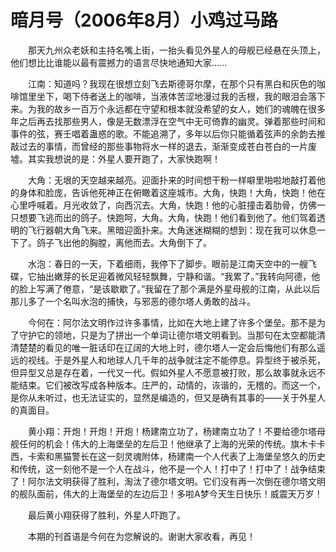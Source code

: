# 暗月号（2006年8月）小鸡过马路

　　那天九州众老妖和主持名嘴上街，一抬头看见外星人的母舰已经悬在头顶上，他们想比比谁能以最有震撼力的语言尽快地通知大家......

　　江南：知道吗？我现在很想立刻飞去斯德哥尔摩，在那个只有黑白和灰色的咖啡馆里坐下，喝下侍者送上的咖啡，当液体苦涩地漫过我的舌根，我的眼泪会落下来。为我的故乡一百万个永远都在守望和根本就没希望的女人，她们的魂魄在很多年之后再去找那些男人，像是无数漂浮在空气中无可倚靠的幽灵。弹着那些时间和事件的弦，赛壬唱着蛊惑的歌。不能追溯了，多年以后你只能循着弦声的余韵去推敲过去的事情，而曾经的那些事物将水一样的退去，渐渐变成苍白苍白的一片废墟。其实我想说的是：外星人要开跑了，大家快跑啊！

　　大角：无垠的天空越来越亮。迎面扑来的时间想干粉一样噼里啪啦地敲打着他的身体和脸庞，告诉他死神正在俯瞰着这座城市。大角，快跑！大角，快跑！他在心里呼喊着。月光收敛了，向西沉去。大角，快跑！他的心脏撞击着肋骨，仿佛一只想要飞逃而出的鸽子。快跑呵，大角。大角，快跑！他们看到他了。他们驾着透明的飞行器朝大角飞来。黑暗迎面扑来。大角迷迷糊糊的想到：现在我可以休息一下了。鸽子飞出他的胸膛，离他而去。大角倒下了。

　　水泡：春日的一天，下着细雨，我停下了脚步。眼前是江南天空中的一艘飞碟，它抽出嫩芽的长足迎着微风轻轻飘舞，宁静和谐。“我累了。”我转向阿德，他的脸上写满了倦意，“是该歇歇了。”我留在了那个满是外星母舰的江南，从此以后那儿多了一个名叫水泡的捕快，与邪恶的德尔塔人勇敢的战斗。

　　今何在：阿尔法文明作过许多事情，比如在大地上建了许多个堡垒。那不是为了守护它的领地，只是为了拼出一个单词让德尔塔文明看到。当那句在太空都能清清楚楚的看见的唯一脏话印在辽阔的大地上时，德尔塔人一定会后悔他们有那么遥远的视线。于是外星人和地球人几千年的战争就注定不能停息。异型终于被杀死，但异型又总是存在着，一代又一代。假如外星人不愿意被打败，那么故事就永远不能结束。它们被改写成各种版本。庄严的，动情的，诙谐的，无稽的。而这一个，是你从未听过，也无法证实的，显然是编造的，但又是确有其事的——关于外星人的真面目。

　　黄小翔：开炮！开炮！开炮！杨建南立功了，杨建南立功了！不要给德尔塔母舰任何的机会！伟大的上海堡垒的左后卫！他继承了上海的光荣的传统。旗木卡卡西，卡索和黑猫警长在这一刻灵魂附体，杨建南一个人代表了上海堡垒悠久的历史和传统，这一刻他不是一个人在战斗，他不是一个人！打中了！打中了！战争结束了！阿尔法文明获得了胜利，淘汰了德尔塔文明。它们没有再一次倒在德尔塔文明的舰队面前，伟大的上海堡垒的左边后卫！多啦A梦今天生日快乐！威震天万岁！

　　最后黄小翔获得了胜利，外星人吓跑了。

　　本期的刊首语是今何在为您解说的。谢谢大家收看，再见！
